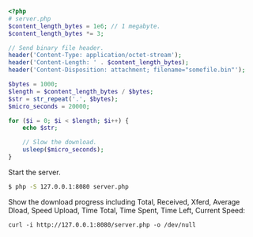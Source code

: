 ```php
<?php
# server.php
$content_length_bytes = 1e6; // 1 megabyte.
$content_length_bytes *= 3;

// Send binary file header.
header('Content-Type: application/octet-stream');
header('Content-Length: ' . $content_length_bytes);
header('Content-Disposition: attachment; filename="somefile.bin"');

$bytes = 1000;
$length = $content_length_bytes / $bytes;
$str = str_repeat('.', $bytes);
$micro_seconds = 20000;

for ($i = 0; $i < $length; $i++) {
    echo $str;

    // Slow the download.
    usleep($micro_seconds);
}
```
Start the server.
```bash
$ php -S 127.0.0.1:8080 server.php
```
Show the download progress including Total, Received, Xferd, Average Dload, Speed Upload, Time Total, Time Spent, Time Left, Current Speed:
```
curl -i http://127.0.0.1:8080/server.php -o /dev/null
```
